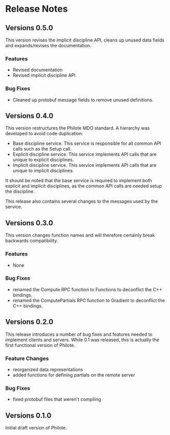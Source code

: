 # Release Notes

## Versions 0.5.0
This version revises the implicit discipline API, cleans up unused data fields
and expands/revises the documentation.

### Features

- Revised documentation
- Revised implicit discipline API

### Bug Fixes

- Cleaned up protobuf message fields to remove unused definitions.

## Versions 0.4.0
This version restructures the Philote MDO standard. A hierarchy was developed to avoid code duplication:

- Base discipline service. This service is responsible for all common API calls such as the Setup call.
- Explicit discipline service. This service implements API calls that are unique to explicit disciplines.
- Implicit discipline service. This service implements API calls that are unique to implicit disciplines.

It should be noted that the base service is required to implement both explicit and implicit disciplines, as the common API calls are needed setup the discipline.

This release also contains several changes to the messages used by the service.

## Versions 0.3.0

This version changes function names and will therefore certainly break backwards
compatibility.

### Features

- None

### Bug Fixes

- renamed the Compute RPC function to Functions to deconflict the C++ bindings.
- renamed the ComputePartials RPC function to Gradient to deconflict the C++
  bindings.


## Versions 0.2.0
This release introduces a number of bug fixes and features needed to implement
clients and servers. While 0.1 was released, this is actually the first
functional version of Philote.


### Feature Changes

- reorganized data representations
- added functions for defining partials on the remote server

### Bug Fixes

- fixed protobuf files that weren't compiling



## Versions 0.1.0

Initial draft version of Philote.